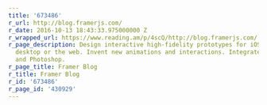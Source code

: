 ```yaml
---
title: '673486'
r_url: http://blog.framerjs.com/
r_date: 2016-10-13 18:43:33.975000000 Z
r_wrapped_url: https://www.reading.am/p/4scQ/http://blog.framerjs.com/
r_page_description: Design interactive high-fidelity prototypes for iOS, Android,
  desktop or the web. Invent new animations and interactions. Integrates with Sketch
  and Photoshop.
r_page_title: Framer Blog
r_title: Framer Blog
r_id: '673486'
r_page_id: '430929'
---
```


